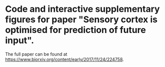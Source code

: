 # Code and interactive supplementary figures for paper "Sensory cortex is optimised for prediction of future input". 
The full paper can be found at https://www.biorxiv.org/content/early/2017/11/24/224758. 

